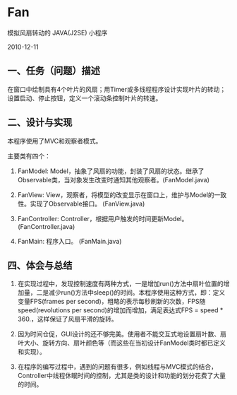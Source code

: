 # Fan

模拟风扇转动的 JAVA(J2SE) 小程序

2010-12-11

## 一、任务（问题）描述
在窗口中绘制具有4个叶片的风扇；用Timer或多线程程序设计实现叶片的转动；设置启动、停止按钮，定义一个滚动条控制叶片的转速。

## 二、设计与实现

本程序使用了MVC和观察者模式。

主要类有四个： 
 
1. FanModel: 
Model，抽象了风扇的功能，封装了风扇的状态。继承了Observable类，当对象发生改变时通知其他观察者。(FanModel.java)

2. FanView: 
View，观察者，将模型的改变显示在窗口上，维护与Model的一致性。实现了Observable接口。 (FanView.java)

3. FanController:
 Controller，根据用户触发的时间更新Model。 (FanController.java)

4. FanMain: 
程序入口。 (FanMain.java)

## 四、体会与总结

1. 在实现过程中，发现控制速度有两种方式，一是增加run()方法中扇叶位置的增加量，二是减少run()方法中sleep()的时间。本程序使用这种方式，即：定义变量FPS(frames per second)，粗略的表示每秒刷新的次数，FPS随speed(revolutions per second)的增加而增加，满足表达式FPS = speed * 360.，这样保证了风扇平滑的旋转。
 
2. 因为时间仓促，GUI设计的还不够完美。使用者不能交互式地设置扇叶数、扇叶大小、旋转方向、扇叶颜色等（而这些在当初设计FanModel类时都已定义和实现）。

3. 在程序的编写过程中，遇到的问题有很多，例如线程与MVC模式的结合，Controller中线程休眠时间的控制，尤其是类的设计和功能的划分花费了大量的时间。


